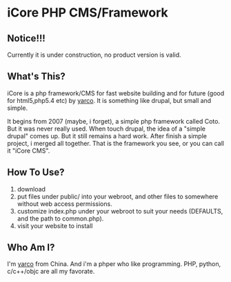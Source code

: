 iCore PHP CMS/Framework
===================

Notice!!!
---------
Currently it is under construction, no product version is valid.

What's This?
------------
iCore is a php framework/CMS for fast website building and for future (good for html5,php5.4 etc) by [yarco][me].
It is something like drupal, but small and simple.

It begins from 2007 (maybe, i forget), a simple php framework called Coto. But it was never really used.
When touch drupal, the idea of a "simple drupal" comes up. But it still remains a hard work.
After finish a simple project, i merged all together. That is the framework you see, or you can call it "iCore CMS".

How To Use?
---------------
1. download
2. put files under public/ into your webroot, and other files to somewhere without web access permissions.
3. customize index.php under your webroot to suit your needs (DEFAULTS, and the path to common.php).
4. visit your website to install

Who Am I?
---------
I'm [yarco][me] from China. And i'm a phper who like programming.
PHP, python, c/c++/objc are all my favorate.

[home]:http://github.com/yarcowang/
[me]:http://yco.bbish.net
